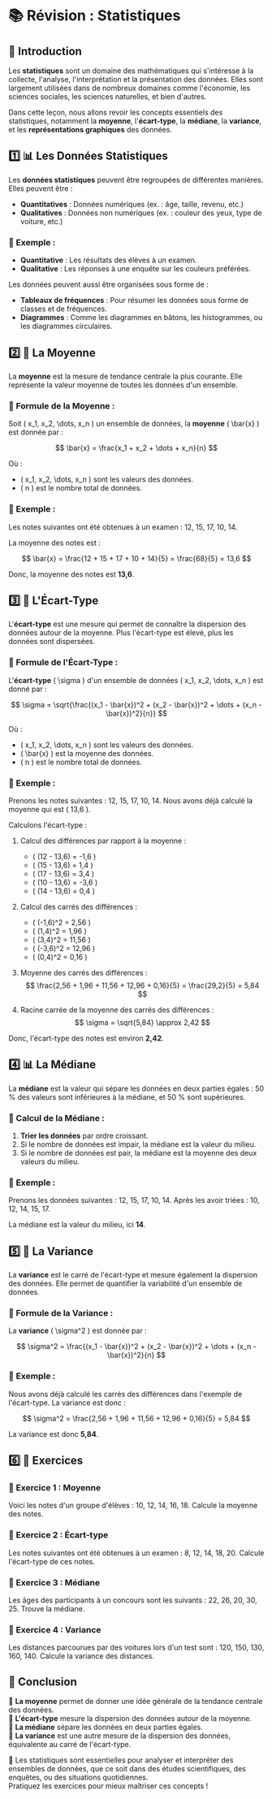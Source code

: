 # 📚 Révision : Statistiques

## 🧐 Introduction

Les **statistiques** sont un domaine des mathématiques qui s'intéresse à la collecte, l'analyse, l'interprétation et la présentation des données. Elles sont largement utilisées dans de nombreux domaines comme l'économie, les sciences sociales, les sciences naturelles, et bien d'autres. 

Dans cette leçon, nous allons revoir les concepts essentiels des statistiques, notamment la **moyenne**, l'**écart-type**, la **médiane**, la **variance**, et les **représentations graphiques** des données.



## 1️⃣ 📊 Les Données Statistiques

Les **données statistiques** peuvent être regroupées de différentes manières. Elles peuvent être :
- **Quantitatives** : Données numériques (ex. : âge, taille, revenu, etc.)
- **Qualitatives** : Données non numériques (ex. : couleur des yeux, type de voiture, etc.)

### 📌 Exemple :
- **Quantitative** : Les résultats des élèves à un examen.
- **Qualitative** : Les réponses à une enquête sur les couleurs préférées.

Les données peuvent aussi être organisées sous forme de :
- **Tableaux de fréquences** : Pour résumer les données sous forme de classes et de fréquences.
- **Diagrammes** : Comme les diagrammes en bâtons, les histogrammes, ou les diagrammes circulaires.



## 2️⃣ 🧮 La Moyenne

La **moyenne** est la mesure de tendance centrale la plus courante. Elle représente la valeur moyenne de toutes les données d'un ensemble.

### 📌 Formule de la Moyenne :

Soit \( x_1, x_2, \dots, x_n \) un ensemble de données, la **moyenne** \( \bar{x} \) est donnée par :

$$ \bar{x} = \frac{x_1 + x_2 + \dots + x_n}{n} $$

Où :
- \( x_1, x_2, \dots, x_n \) sont les valeurs des données.
- \( n \) est le nombre total de données.

### 📌 Exemple :
Les notes suivantes ont été obtenues à un examen : 12, 15, 17, 10, 14.

La moyenne des notes est :

$$ \bar{x} = \frac{12 + 15 + 17 + 10 + 14}{5} = \frac{68}{5} = 13,6 $$

Donc, la moyenne des notes est **13,6**.



## 3️⃣ 📏 L'Écart-Type

L'**écart-type** est une mesure qui permet de connaître la dispersion des données autour de la moyenne. Plus l'écart-type est élevé, plus les données sont dispersées. 

### 📌 Formule de l'Écart-Type :

L'**écart-type** \( \sigma \) d'un ensemble de données \( x_1, x_2, \dots, x_n \) est donné par :

$$ \sigma = \sqrt{\frac{(x_1 - \bar{x})^2 + (x_2 - \bar{x})^2 + \dots + (x_n - \bar{x})^2}{n}} $$

Où :
- \( x_1, x_2, \dots, x_n \) sont les valeurs des données.
- \( \bar{x} \) est la moyenne des données.
- \( n \) est le nombre total de données.

### 📌 Exemple :

Prenons les notes suivantes : 12, 15, 17, 10, 14. Nous avons déjà calculé la moyenne qui est \( 13,6 \).

Calculons l'écart-type :

1. Calcul des différences par rapport à la moyenne :
   - \( (12 - 13,6) = -1,6 \)
   - \( (15 - 13,6) = 1,4 \)
   - \( (17 - 13,6) = 3,4 \)
   - \( (10 - 13,6) = -3,6 \)
   - \( (14 - 13,6) = 0,4 \)

2. Calcul des carrés des différences :
   - \( (-1,6)^2 = 2,56 \)
   - \( (1,4)^2 = 1,96 \)
   - \( (3,4)^2 = 11,56 \)
   - \( (-3,6)^2 = 12,96 \)
   - \( (0,4)^2 = 0,16 \)

3. Moyenne des carrés des différences :
   $$ \frac{2,56 + 1,96 + 11,56 + 12,96 + 0,16}{5} = \frac{29,2}{5} = 5,84 $$

4. Racine carrée de la moyenne des carrés des différences :
   $$ \sigma = \sqrt{5,84} \approx 2,42 $$

Donc, l'écart-type des notes est environ **2,42**.



## 4️⃣ 📊 La Médiane

La **médiane** est la valeur qui sépare les données en deux parties égales : 50 % des valeurs sont inférieures à la médiane, et 50 % sont supérieures. 

### 📌 Calcul de la Médiane :

1. **Trier les données** par ordre croissant.
2. Si le nombre de données est impair, la médiane est la valeur du milieu.
3. Si le nombre de données est pair, la médiane est la moyenne des deux valeurs du milieu.

### 📌 Exemple :

Prenons les données suivantes : 12, 15, 17, 10, 14. Après les avoir triées : 10, 12, 14, 15, 17.

La médiane est la valeur du milieu, ici **14**.



## 5️⃣ 📐 La Variance

La **variance** est le carré de l'écart-type et mesure également la dispersion des données. Elle permet de quantifier la variabilité d'un ensemble de données.

### 📌 Formule de la Variance :

La **variance** \( \sigma^2 \) est donnée par :

$$ \sigma^2 = \frac{(x_1 - \bar{x})^2 + (x_2 - \bar{x})^2 + \dots + (x_n - \bar{x})^2}{n} $$

### 📌 Exemple :

Nous avons déjà calculé les carrés des différences dans l'exemple de l'écart-type. La variance est donc :

$$ \sigma^2 = \frac{2,56 + 1,96 + 11,56 + 12,96 + 0,16}{5} = 5,84 $$

La variance est donc **5,84**.



## 6️⃣ 📝 Exercices

### 📌 Exercice 1 : Moyenne
Voici les notes d'un groupe d'élèves : 10, 12, 14, 16, 18. Calcule la moyenne des notes.

### 📌 Exercice 2 : Écart-type
Les notes suivantes ont été obtenues à un examen : 8, 12, 14, 18, 20. Calcule l'écart-type de ces notes.

### 📌 Exercice 3 : Médiane
Les âges des participants à un concours sont les suivants : 22, 26, 20, 30, 25. Trouve la médiane.

### 📌 Exercice 4 : Variance
Les distances parcourues par des voitures lors d'un test sont : 120, 150, 130, 160, 140. Calcule la variance des distances.



## 🎯 Conclusion

📌 **La moyenne** permet de donner une idée générale de la tendance centrale des données.  
📌 **L'écart-type** mesure la dispersion des données autour de la moyenne.  
📌 **La médiane** sépare les données en deux parties égales.  
📌 **La variance** est une autre mesure de la dispersion des données, équivalente au carré de l'écart-type.

🎯 Les statistiques sont essentielles pour analyser et interpréter des ensembles de données, que ce soit dans des études scientifiques, des enquêtes, ou des situations quotidiennes.  
Pratiquez les exercices pour mieux maîtriser ces concepts !
